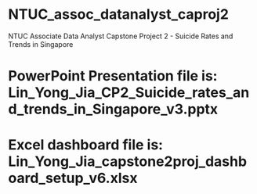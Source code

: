 # NTUC_assoc_datanalyst_caproj2
NTUC Associate Data Analyst Capstone Project 2 - Suicide Rates and Trends in Singapore
# PowerPoint Presentation file is: Lin_Yong_Jia_CP2_Suicide_rates_and_trends_in_Singapore_v3.pptx
# Excel dashboard file is: Lin_Yong_Jia_capstone2proj_dashboard_setup_v6.xlsx
